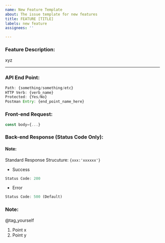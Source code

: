 ```yaml
---
name: New Feature Template
about: The issue template for new features
title: FEATURE [TITLE]
labels: new feature
assignees: ''

---
```

### Feature Description: 
xyz

---

### API End Point:
```javascript
Path: {something/something/etc}
HTTP Verb: {verb_name}
Protected: {Yes/No}
Postman Entry: {end_point_name_here}
```
### Front-end Request:
```javascript
const body={...}
```
### Back-end Response (Status Code Only):
#### Note:
Standard Response Strucuture: `{xxx:'xxxxxx'}` 

- Success
```javascript
Status Code: 200
```
- Error 
```javascript
Status Code: 500 (Default)
```
### Note:
@tag_yourself
1. Point x
2. Point y
